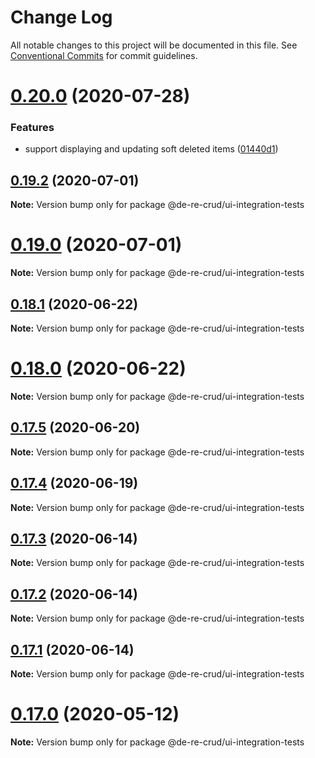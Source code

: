 # Change Log

All notable changes to this project will be documented in this file.
See [Conventional Commits](https://conventionalcommits.org) for commit guidelines.

# [0.20.0](https://github.com/DeReCrud/de-re-crud/tree/master/packages/ui-integration-tests/compare/v0.19.2...v0.20.0) (2020-07-28)


### Features

* support displaying and updating soft deleted items ([01440d1](https://github.com/DeReCrud/de-re-crud/tree/master/packages/ui-integration-tests/commit/01440d1))






## [0.19.2](https://github.com/DeReCrud/de-re-crud/tree/master/packages/ui-integration-tests/compare/v0.19.1...v0.19.2) (2020-07-01)

**Note:** Version bump only for package @de-re-crud/ui-integration-tests





# [0.19.0](https://github.com/DeReCrud/de-re-crud/tree/master/packages/ui-integration-tests/compare/v0.18.1...v0.19.0) (2020-07-01)

**Note:** Version bump only for package @de-re-crud/ui-integration-tests





## [0.18.1](https://github.com/DeReCrud/de-re-crud/tree/master/packages/ui-integration-tests/compare/v0.18.0...v0.18.1) (2020-06-22)

**Note:** Version bump only for package @de-re-crud/ui-integration-tests






# [0.18.0](https://github.com/DeReCrud/de-re-crud/tree/master/packages/ui-integration-tests/compare/v0.17.5...v0.18.0) (2020-06-22)

**Note:** Version bump only for package @de-re-crud/ui-integration-tests





## [0.17.5](https://github.com/DeReCrud/de-re-crud/tree/master/packages/ui-integration-tests/compare/v0.17.4...v0.17.5) (2020-06-20)

**Note:** Version bump only for package @de-re-crud/ui-integration-tests





## [0.17.4](https://github.com/DeReCrud/de-re-crud/tree/master/packages/ui-integration-tests/compare/v0.17.3...v0.17.4) (2020-06-19)

**Note:** Version bump only for package @de-re-crud/ui-integration-tests





## [0.17.3](https://github.com/DeReCrud/de-re-crud/tree/master/packages/ui-integration-tests/compare/v0.17.2...v0.17.3) (2020-06-14)

**Note:** Version bump only for package @de-re-crud/ui-integration-tests





## [0.17.2](https://github.com/DeReCrud/de-re-crud/tree/master/packages/ui-integration-tests/compare/v0.17.1...v0.17.2) (2020-06-14)

**Note:** Version bump only for package @de-re-crud/ui-integration-tests






## [0.17.1](https://github.com/DeReCrud/de-re-crud/tree/master/packages/ui-integration-tests/compare/v0.17.0...v0.17.1) (2020-06-14)

**Note:** Version bump only for package @de-re-crud/ui-integration-tests






# [0.17.0](https://github.com/DeReCrud/de-re-crud/tree/master/packages/ui-integration-tests/compare/v0.16.8...v0.17.0) (2020-05-12)

**Note:** Version bump only for package @de-re-crud/ui-integration-tests

